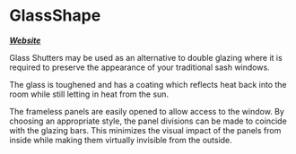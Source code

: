 # GlassShape
**_[Website](http://glassshape.uk/)_**

Glass Shutters may be used as an alternative to double glazing where it is required to preserve the appearance of your traditional sash windows.

The glass is toughened and has a coating which reflects heat back into the room while still letting in heat from the sun.

The frameless panels are easily opened to allow access to the window. By choosing an appropriate style, the panel divisions can be made to coincide with the glazing bars. This minimizes the visual impact of the panels from inside while making them virtually invisible from the outside.
